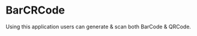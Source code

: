 BarCRCode
=========

Using this application users can generate &amp; scan both BarCode &amp; QRCode.
